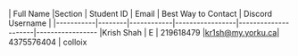 | Full Name |Section | Student ID |     Email       | Best Way to Contact | Discord Username 
| 
|-----------|--------|------------|-----------------|---------------------|-----------------
|Krish Shah |   E    |  219618479 |kr1sh@my.yorku.ca| 4375576404          | colloix
